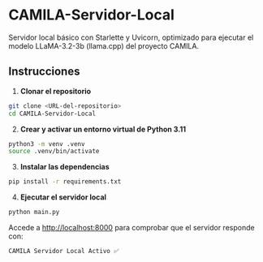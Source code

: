 # CAMILA-Servidor-Local
Servidor local básico con Starlette y Uvicorn, optimizado para ejecutar el modelo LLaMA-3.2-3b (llama.cpp) del proyecto CAMILA.

## Instrucciones

1. **Clonar el repositorio**

```bash
git clone <URL-del-repositorio>
cd CAMILA-Servidor-Local
```

2. **Crear y activar un entorno virtual de Python 3.11**

```bash
python3 -m venv .venv
source .venv/bin/activate
```

3. **Instalar las dependencias**

```bash
pip install -r requirements.txt
```

4. **Ejecutar el servidor local**

```bash
python main.py
```

Accede a [http://localhost:8000](http://localhost:8000) para comprobar que el servidor responde con:

```
CAMILA Servidor Local Activo ✅
```
